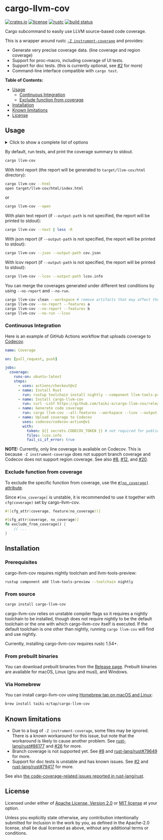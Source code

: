 # cargo-llvm-cov

[![crates.io](https://img.shields.io/crates/v/cargo-llvm-cov?style=flat-square&logo=rust)](https://crates.io/crates/cargo-llvm-cov)
[![license](https://img.shields.io/badge/license-Apache--2.0_OR_MIT-blue?style=flat-square)](#license)
[![rustc](https://img.shields.io/badge/rustc-1.54+-blue?style=flat-square&logo=rust)](https://www.rust-lang.org)
[![build status](https://img.shields.io/github/workflow/status/taiki-e/cargo-llvm-cov/CI/main?style=flat-square&logo=github)](https://github.com/taiki-e/cargo-llvm-cov/actions)

Cargo subcommand to easily use LLVM source-based code coverage.

This is a wrapper around rustc [`-Z instrument-coverage`][instrument-coverage] and provides:

- Generate very precise coverage data. (line coverage and region coverage)
- Support for proc-macro, including coverage of UI tests.
- Support for doc tests. (this is currently optional, see [#2] for more)
- Command-line interface compatible with `cargo test`.

**Table of Contents:**

- [Usage](#usage)
  - [Continuous Integration](#continuous-integration)
  - [Exclude function from coverage](#exclude-function-from-coverage)
- [Installation](#installation)
- [Known limitations](#known-limitations)
- [License](#license)

## Usage

<details>
<summary>Click to show a complete list of options</summary>

<!-- readme-long-help:start -->
```console
$ cargo llvm-cov --help
cargo-llvm-cov

Cargo subcommand to easily use LLVM source-based code coverage (-Z instrument-coverage).

Use -h for short descriptions and --help for more details.

USAGE:
    cargo llvm-cov [OPTIONS] [-- <ARGS>...] [SUBCOMMAND]

ARGS:
    <ARGS>...
            Arguments for the test binary

OPTIONS:
    -h, --help
            Print help information

    -V, --version
            Print version information

        --json
            Export coverage data in "json" format

            If --output-path is not specified, the report will be printed to stdout.

            This internally calls `llvm-cov export -format=text`. See
            <https://llvm.org/docs/CommandGuide/llvm-cov.html#llvm-cov-export> for more.

        --lcov
            Export coverage data in "lcov" format

            If --output-path is not specified, the report will be printed to stdout.

            This internally calls `llvm-cov export -format=lcov`. See
            <https://llvm.org/docs/CommandGuide/llvm-cov.html#llvm-cov-export> for more.

        --text
            Generate coverage report in “text” format

            If --output-path or --output-dir is not specified, the report will be printed to stdout.

            This internally calls `llvm-cov show -format=text`. See
            <https://llvm.org/docs/CommandGuide/llvm-cov.html#llvm-cov-show> for more.

        --html
            Generate coverage report in "html" format

            If --output-dir is not specified, the report will be generated in `target/llvm-cov/html`
            directory.

            This internally calls `llvm-cov show -format=html`. See
            <https://llvm.org/docs/CommandGuide/llvm-cov.html#llvm-cov-show> for more.

        --open
            Generate coverage reports in "html" format and open them in a browser after the
            operation.

            See --html for more.

        --summary-only
            Export only summary information for each file in the coverage data

            This flag can only be used together with either --json or --lcov.

        --output-path <PATH>
            Specify a file to write coverage data into.

            This flag can only be used together with --json, --lcov, or --text. See --output-dir for
            --html and --open.

        --output-dir <DIRECTORY>
            Specify a directory to write coverage report into (default to `target/llvm-cov`).

            This flag can only be used together with --text, --html, or --open. See also --output-
            path.

        --ignore-filename-regex <PATTERN>
            Skip source code files with file paths that match the given regular expression

        --doctests
            Including doc tests (unstable)

            This flag is unstable. See <https://github.com/taiki-e/cargo-llvm-cov/issues/2> for
            more.

        --no-report
            Run tests, but don't generate coverage report

        --no-run
            Generate coverage report without running tests

        --no-fail-fast
            Run all tests regardless of failure

    -q, --quiet
            Display one character per test instead of one line

        --lib
            Test only this package's library unit tests

        --bin <NAME>...
            Test only the specified binary

        --bins
            Test all binaries

        --example <NAME>...
            Test only the specified example

        --examples
            Test all examples

        --test <NAME>...
            Test only the specified test target

        --tests
            Test all tests

        --bench <NAME>...
            Test only the specified bench target

        --benches
            Test all benches

        --all-targets
            Test all targets

        --doc
            Test only this library's documentation (unstable)

            This flag is unstable because it automatically enables --doctests flag. See
            <https://github.com/taiki-e/cargo-llvm-cov/issues/2> for more.

    -p, --package <SPEC>...
            Package to run tests for

        --workspace
            Test all packages in the workspace [aliases: all]

        --exclude <SPEC>...
            Exclude packages from the test

    -j, --jobs <N>
            Number of parallel jobs, defaults to # of CPUs

        --release
            Build artifacts in release mode, with optimizations

        --profile <PROFILE-NAME>
            Build artifacts with the specified profile

        --features <FEATURES>...
            Space or comma separated list of features to activate

        --all-features
            Activate all available features

        --no-default-features
            Do not activate the `default` feature

        --target <TRIPLE>
            Build for the target triple

            When this option is used, coverage for proc-macro and build script will not be displayed
            because cargo does not pass RUSTFLAGS to them.

        --manifest-path <PATH>
            Path to Cargo.toml

    -v, --verbose
            Use verbose output

            Use -vv (-vvv) to propagate verbosity to cargo.

        --color <WHEN>
            Coloring [possible values: auto, always, never]

        --frozen
            Require Cargo.lock and cache are up to date

        --locked
            Require Cargo.lock is up to date

        --offline
            Run without accessing the network

    -Z <FLAG>...
            Unstable (nightly-only) flags to Cargo

SUBCOMMANDS:
    clean
            Remove artifacts that cargo-llvm-cov has generated in the past
    help
            Print this message or the help of the given subcommand(s)
```
<!-- readme-long-help:end -->

</details>

By default, run tests, and print the coverage summary to stdout.

```sh
cargo llvm-cov
```

With html report (the report will be generated to `target/llvm-cov/html` directory):

```sh
cargo llvm-cov --html
open target/llvm-cov/html/index.html
```

or

```sh
cargo llvm-cov --open
```

With plain text report (if `--output-path` is not specified, the report will be printed to stdout):

```sh
cargo llvm-cov --text | less -R
```

With json report (if `--output-path` is not specified, the report will be printed to stdout):

```sh
cargo llvm-cov --json --output-path cov.json
```

With lcov report (if `--output-path` is not specified, the report will be printed to stdout):

```sh
cargo llvm-cov --lcov --output-path lcov.info
```

You can merge the coverages generated under different test conditions by using `--no-report` and `--no-run`.

```sh
cargo llvm-cov clean --workspace # remove artifacts that may affect the coverage results
cargo llvm-cov --no-report --features a
cargo llvm-cov --no-report --features b
cargo llvm-cov --no-run --lcov
```

### Continuous Integration

Here is an example of GitHub Actions workflow that uploads coverage to [Codecov].

```yaml
name: Coverage

on: [pull_request, push]

jobs:
  coverage:
    runs-on: ubuntu-latest
    steps:
      - uses: actions/checkout@v2
      - name: Install Rust
        run: rustup toolchain install nightly --component llvm-tools-preview
      - name: Install cargo-llvm-cov
        run: curl -LsSf https://github.com/taiki-e/cargo-llvm-cov/releases/latest/download/cargo-llvm-cov-x86_64-unknown-linux-gnu.tar.gz | tar xzf - -C ~/.cargo/bin
      - name: Generate code coverage
        run: cargo llvm-cov --all-features --workspace --lcov --output-path lcov.info
      - name: Upload coverage to Codecov
        uses: codecov/codecov-action@v1
        with:
          token: ${{ secrets.CODECOV_TOKEN }} # not required for public repos
          files: lcov.info
          fail_ci_if_error: true
```

**NOTE:** Currently, only line coverage is available on Codecov. This is because `-Z instrument-coverage` does not support branch coverage and Codecov does not support region coverage. See also [#8], [#12], and [#20].

### Exclude function from coverage

To exclude the specific function from coverage, use the [`#[no_coverage]` attribute][rust-lang/rust#84605].

Since `#[no_coverage]` is unstable, it is recommended to use it together with `cfg(coverage)` set by cargo-llvm-cov.

```rust
#![cfg_attr(coverage, feature(no_coverage))]

#[cfg_attr(coverage, no_coverage)]
fn exclude_from_coverage() {
    // ...
}
```

## Installation

<!-- omit in toc -->
### Prerequisites

cargo-llvm-cov requires nightly
toolchain and llvm-tools-preview:

```sh
rustup component add llvm-tools-preview --toolchain nightly
```

<!-- omit in toc -->
### From source

```sh
cargo install cargo-llvm-cov
```

cargo-llvm-cov relies on unstable compiler flags so it requires a nightly
toolchain to be installed, though does not require nightly to be the default
toolchain or the one with which cargo-llvm-cov itself is executed. If the
default toolchain is one other than nightly, running `cargo llvm-cov` will find
and use nightly.

Currently, installing cargo-llvm-cov requires rustc 1.54+.

<!-- omit in toc -->
### From prebuilt binaries

You can download prebuilt binaries from the [Release page](https://github.com/taiki-e/cargo-llvm-cov/releases).
Prebuilt binaries are available for macOS, Linux (gnu and musl), and Windows.

<!-- omit in toc -->
### Via Homebrew

You can install cargo-llvm-cov using [Homebrew tap on macOS and Linux](https://github.com/taiki-e/homebrew-tap/blob/main/Formula/cargo-llvm-cov.rb):

```sh
brew install taiki-e/tap/cargo-llvm-cov
```

## Known limitations

- Due to a bug of `-Z instrument-coverage`, some files may be ignored. There is a known workaround for this issue, but note that the workaround is likely to cause another problem. See [rust-lang/rust#86177] and [#26] for more.
- Branch coverage is not supported yet. See [#8] and [rust-lang/rust#79649] for more.
- Support for doc tests is unstable and has known issues. See [#2] and [rust-lang/rust#79417] for more.

See also [the code-coverage-related issues reported in rust-lang/rust](https://github.com/rust-lang/rust/labels/A-code-coverage).

[#1]: https://github.com/taiki-e/cargo-llvm-cov/issues/1
[#2]: https://github.com/taiki-e/cargo-llvm-cov/issues/2
[#8]: https://github.com/taiki-e/cargo-llvm-cov/issues/8
[#12]: https://github.com/taiki-e/cargo-llvm-cov/issues/12
[#20]: https://github.com/taiki-e/cargo-llvm-cov/issues/20
[#26]: https://github.com/taiki-e/cargo-llvm-cov/issues/26
[codecov]: https://codecov.io
[instrument-coverage]: https://doc.rust-lang.org/nightly/unstable-book/compiler-flags/instrument-coverage.html
[rust-lang/rust#79417]: https://github.com/rust-lang/rust/issues/79417
[rust-lang/rust#79649]: https://github.com/rust-lang/rust/issues/79649
[rust-lang/rust#84605]: https://github.com/rust-lang/rust/issues/84605
[rust-lang/rust#86177]: https://github.com/rust-lang/rust/issues/86177

## License

Licensed under either of [Apache License, Version 2.0](LICENSE-APACHE) or
[MIT license](LICENSE-MIT) at your option.

Unless you explicitly state otherwise, any contribution intentionally submitted
for inclusion in the work by you, as defined in the Apache-2.0 license, shall
be dual licensed as above, without any additional terms or conditions.
